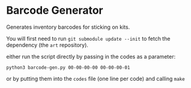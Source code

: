 # Barcode Generator

Generates inventory barcodes for sticking on kits.

You will first need to run `git submodule update --init` to fetch the dependency (the `art` repository).

either run the script directly by passing in the codes as a parameter:

` python3 barcode-gen.py 00-00-00-00 00-00-00-01 `

or by putting them into the `codes` file (one line per code) and calling `make`

